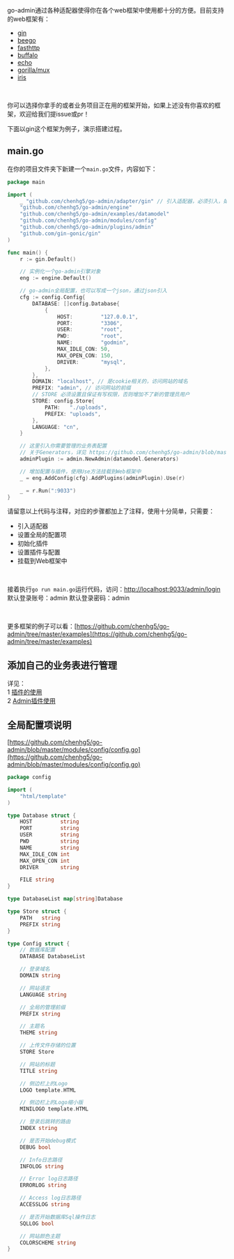 <!--
title: 快速开始 
sort: 2
-->

go-admin通过各种适配器使得你在各个web框架中使用都十分的方便。目前支持的web框架有：

- [gin](http://github.com/gin-gonic/gin)
- [beego](https://github.com/astaxie/beego)
- [fasthttp](https://github.com/valyala/fasthttp)
- [buffalo](https://github.com/gobuffalo/buffalo)
- [echo](https://github.com/labstack/echo)
- [gorilla/mux](http://github.com/gorilla/mux)
- [iris](https://github.com/kataras/iris)

<br>

你可以选择你拿手的或者业务项目正在用的框架开始，如果上述没有你喜欢的框架，欢迎给我们提issue或pr！

下面以gin这个框架为例子，演示搭建过程。

## main.go

在你的项目文件夹下新建一个```main.go```文件，内容如下：

```go
package main

import (
	_ "github.com/chenhg5/go-admin/adapter/gin" // 引入适配器，必须引入，如若不引入，则需要自己定义
	"github.com/chenhg5/go-admin/engine"
	"github.com/chenhg5/go-admin/examples/datamodel"
	"github.com/chenhg5/go-admin/modules/config"
	"github.com/chenhg5/go-admin/plugins/admin"
	"github.com/gin-gonic/gin"
)

func main() {
	r := gin.Default()

	// 实例化一个go-admin引擎对象
	eng := engine.Default()

	// go-admin全局配置，也可以写成一个json，通过json引入
	cfg := config.Config{
		DATABASE: []config.Database{
			{
				HOST:         "127.0.0.1",
				PORT:         "3306",
				USER:         "root",
				PWD:          "root",
				NAME:         "godmin",
				MAX_IDLE_CON: 50,
				MAX_OPEN_CON: 150,
				DRIVER:       "mysql",
			},
		},
		DOMAIN: "localhost", // 是cookie相关的，访问网站的域名
		PREFIX: "admin", // 访问网站的前缀
		// STORE 必须设置且保证有写权限，否则增加不了新的管理员用户
		STORE: config.Store{
			PATH:   "./uploads",
			PREFIX: "uploads",
		},
		LANGUAGE: "cn",
	}

	// 这里引入你需要管理的业务表配置
	// 关于Generators，详见 https://github.com/chenhg5/go-admin/blob/master/examples/datamodel/tables.go
	adminPlugin := admin.NewAdmin(datamodel.Generators)

	// 增加配置与插件，使用Use方法挂载到Web框架中
	_ = eng.AddConfig(cfg).AddPlugins(adminPlugin).Use(r)

	_ = r.Run(":9033")
}
```

请留意以上代码与注释，对应的步骤都加上了注释，使用十分简单，只需要：

- 引入适配器
- 设置全局的配置项
- 初始化插件
- 设置插件与配置
- 挂载到Web框架中

<br>

接着执行```go run main.go```运行代码，访问：[http://localhost:9033/admin/login](http://localhost:9033/admin/login)
默认登录账号：admin
默认登录密码：admin

</br>

更多框架的例子可以看：[https://github.com/chenhg5/go-admin/tree/master/examples](https://github.com/chenhg5/go-admin/tree/master/examples)

## 添加自己的业务表进行管理

详见：<br>
1 [插件的使用](http://doc.go-admin.cn/#/introduce/plugins/plugins)<br>
2 [Admin插件使用](http://doc.go-admin.cn/#/introduce/plugins/admin)

## 全局配置项说明

[https://github.com/chenhg5/go-admin/blob/master/modules/config/config.go](https://github.com/chenhg5/go-admin/blob/master/modules/config/config.go)

```go
package config

import (
	"html/template"
)

type Database struct {
	HOST         string
	PORT         string
	USER         string
	PWD          string
	NAME         string
	MAX_IDLE_CON int
	MAX_OPEN_CON int
	DRIVER       string

	FILE string
}

type DatabaseList map[string]Database

type Store struct {
	PATH   string
	PREFIX string
}

type Config struct {
	// 数据库配置
	DATABASE DatabaseList

	// 登录域名
	DOMAIN string

	// 网站语言
	LANGUAGE string

	// 全局的管理前缀
	PREFIX string

	// 主题名
	THEME string

	// 上传文件存储的位置
	STORE Store

	// 网站的标题
	TITLE string

	// 侧边栏上的Logo
	LOGO template.HTML

	// 侧边栏上的Logo缩小版
	MINILOGO template.HTML

	// 登录后跳转的路由
	INDEX string

	// 是否开始debug模式
	DEBUG bool

	// Info日志路径
	INFOLOG string

	// Error log日志路径
	ERRORLOG string

	// Access log日志路径
	ACCESSLOG string

	// 是否开始数据库Sql操作日志
	SQLLOG bool

	// 网站颜色主题
	COLORSCHEME string
}

```
